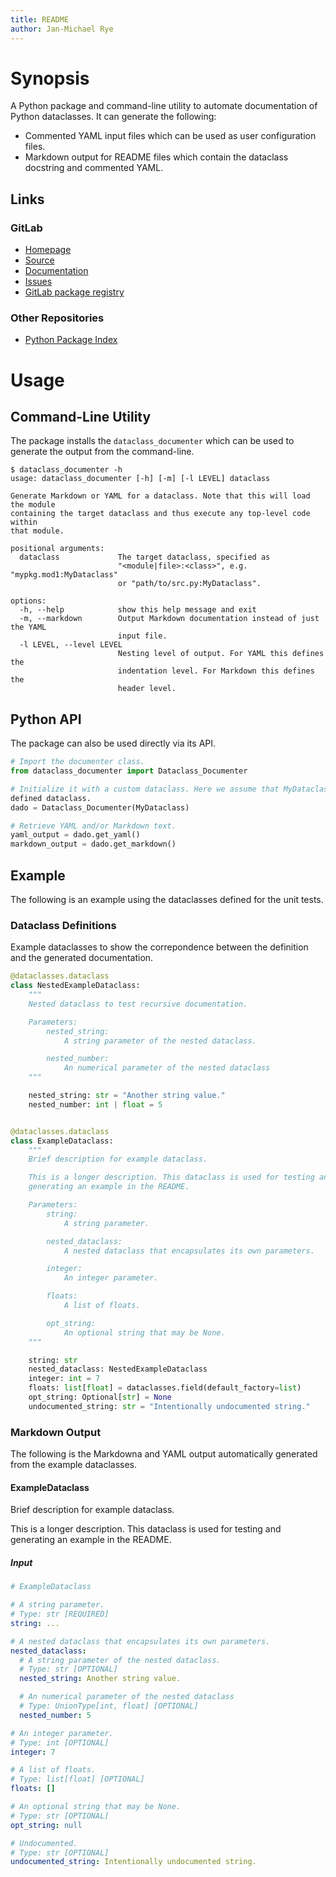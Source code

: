 ```yaml
---
title: README
author: Jan-Michael Rye
---
```


# Synopsis

A Python package and command-line utility to automate documentation of Python dataclasses. It can generate the following:

* Commented YAML input files which can be used as user configuration files.
* Markdown output for README files which contain the dataclass docstring and commented YAML.

## Links

[insert: links 2]: #

### GitLab

* [Homepage](https://gitlab.inria.fr/jrye/dataclass-documenter)
* [Source](https://gitlab.inria.fr/jrye/dataclass-documenter.git)
* [Documentation](https://jrye.gitlabpages.inria.fr/dataclass-documenter)
* [Issues](https://gitlab.inria.fr/jrye/dataclass-documenter/-/issues)
* [GitLab package registry](https://gitlab.inria.fr/jrye/dataclass-documenter/-/packages)

### Other Repositories

* [Python Package Index](https://pypi.org/project/Dataclass-Documenter/)

[/insert: links 2]: #

# Usage

## Command-Line Utility

The package installs the `dataclass_documenter` which can be used to generate the output from the command-line.


[insert: command_output dataclass_documenter -h]: #

~~~
$ dataclass_documenter -h
usage: dataclass_documenter [-h] [-m] [-l LEVEL] dataclass

Generate Markdown or YAML for a dataclass. Note that this will load the module
containing the target dataclass and thus execute any top-level code within
that module.

positional arguments:
  dataclass             The target dataclass, specified as
                        "<module|file>:<class>", e.g. "mypkg.mod1:MyDataclass"
                        or "path/to/src.py:MyDataclass".

options:
  -h, --help            show this help message and exit
  -m, --markdown        Output Markdown documentation instead of just the YAML
                        input file.
  -l LEVEL, --level LEVEL
                        Nesting level of output. For YAML this defines the
                        indentation level. For Markdown this defines the
                        header level.

~~~

[/insert: command_output dataclass_documenter -h]: #


## Python API

The package can also be used directly via its API.

~~~python
# Import the documenter class.
from dataclass_documenter import Dataclass_Documenter

# Initialize it with a custom dataclass. Here we assume that MyDataclass is a
defined dataclass.
dado = Dataclass_Documenter(MyDataclass)

# Retrieve YAML and/or Markdown text.
yaml_output = dado.get_yaml()
markdown_output = dado.get_markdown()
~~~


## Example

The following is an example using the dataclasses defined for the unit tests.

[insert: command_output:embedded_markdown scripts/run_in_venv.sh scripts/gen_example.py -l 3]: #

### Dataclass Definitions

Example dataclasses to show the correpondence between the definition and the
generated documentation.

~~~python
@dataclasses.dataclass
class NestedExampleDataclass:
    """
    Nested dataclass to test recursive documentation.

    Parameters:
        nested_string:
            A string parameter of the nested dataclass.

        nested_number:
            An numerical parameter of the nested dataclass
    """

    nested_string: str = "Another string value."
    nested_number: int | float = 5


@dataclasses.dataclass
class ExampleDataclass:
    """
    Brief description for example dataclass.

    This is a longer description. This dataclass is used for testing and
    generating an example in the README.

    Parameters:
        string:
            A string parameter.

        nested_dataclass:
            A nested dataclass that encapsulates its own parameters.

        integer:
            An integer parameter.

        floats:
            A list of floats.

        opt_string:
            An optional string that may be None.
    """

    string: str
    nested_dataclass: NestedExampleDataclass
    integer: int = 7
    floats: list[float] = dataclasses.field(default_factory=list)
    opt_string: Optional[str] = None
    undocumented_string: str = "Intentionally undocumented string."

~~~

### Markdown Output

The following is the Markdowna and YAML output automatically generated from the example dataclasses.

#### ExampleDataclass

Brief description for example dataclass.

This is a longer description. This dataclass is used for testing and
generating an example in the README.

##### Input

~~~yaml
# ExampleDataclass

# A string parameter.
# Type: str [REQUIRED]
string: ...

# A nested dataclass that encapsulates its own parameters.
nested_dataclass:
  # A string parameter of the nested dataclass.
  # Type: str [OPTIONAL]
  nested_string: Another string value.

  # An numerical parameter of the nested dataclass
  # Type: UnionType[int, float] [OPTIONAL]
  nested_number: 5

# An integer parameter.
# Type: int [OPTIONAL]
integer: 7

# A list of floats.
# Type: list[float] [OPTIONAL]
floats: []

# An optional string that may be None.
# Type: str [OPTIONAL]
opt_string: null

# Undocumented.
# Type: str [OPTIONAL]
undocumented_string: Intentionally undocumented string.

~~~

[/insert: command_output:embedded_markdown scripts/run_in_venv.sh scripts/gen_example.py -l 3]: #
